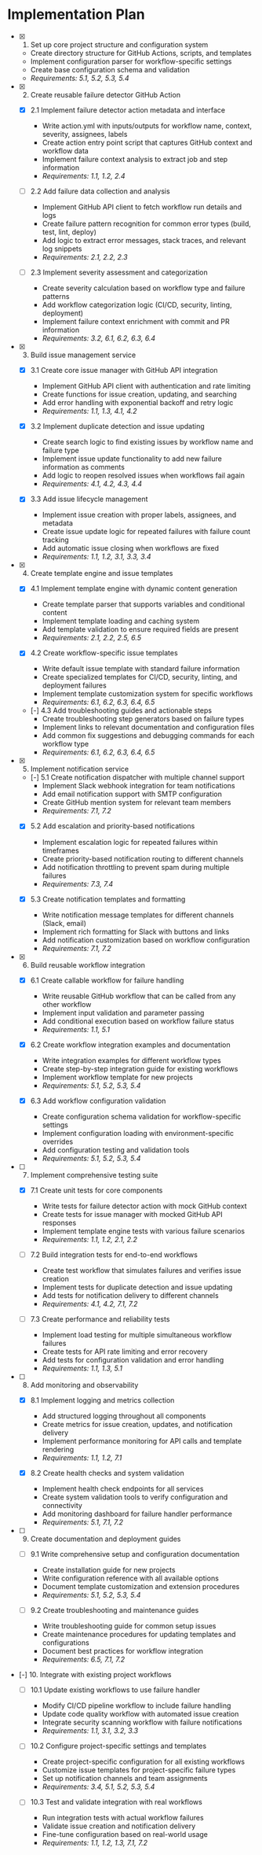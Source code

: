# Implementation Plan

- [x] 1. Set up core project structure and configuration system
  - Create directory structure for GitHub Actions, scripts, and templates
  - Implement configuration parser for workflow-specific settings
  - Create base configuration schema and validation
  - _Requirements: 5.1, 5.2, 5.3, 5.4_

- [x] 2. Create reusable failure detector GitHub Action
  - [x] 2.1 Implement failure detector action metadata and interface
    - Write action.yml with inputs/outputs for workflow name, context, severity, assignees, labels
    - Create action entry point script that captures GitHub context and workflow data
    - Implement failure context analysis to extract job and step information
    - _Requirements: 1.1, 1.2, 2.4_

  - [ ] 2.2 Add failure data collection and analysis
    - Implement GitHub API client to fetch workflow run details and logs
    - Create failure pattern recognition for common error types (build, test, lint, deploy)
    - Add logic to extract error messages, stack traces, and relevant log snippets
    - _Requirements: 2.1, 2.2, 2.3_

  - [ ] 2.3 Implement severity assessment and categorization
    - Create severity calculation based on workflow type and failure patterns
    - Add workflow categorization logic (CI/CD, security, linting, deployment)
    - Implement failure context enrichment with commit and PR information
    - _Requirements: 3.2, 6.1, 6.2, 6.3, 6.4_

- [x] 3. Build issue management service
  - [x] 3.1 Create core issue manager with GitHub API integration
    - Implement GitHub API client with authentication and rate limiting
    - Create functions for issue creation, updating, and searching
    - Add error handling with exponential backoff and retry logic
    - _Requirements: 1.1, 1.3, 4.1, 4.2_

  - [x] 3.2 Implement duplicate detection and issue updating
    - Create search logic to find existing issues by workflow name and failure type
    - Implement issue update functionality to add new failure information as comments
    - Add logic to reopen resolved issues when workflows fail again
    - _Requirements: 4.1, 4.2, 4.3, 4.4_

  - [x] 3.3 Add issue lifecycle management
    - Implement issue creation with proper labels, assignees, and metadata
    - Create issue update logic for repeated failures with failure count tracking
    - Add automatic issue closing when workflows are fixed
    - _Requirements: 1.1, 1.2, 3.1, 3.3, 3.4_

- [x] 4. Create template engine and issue templates
  - [x] 4.1 Implement template engine with dynamic content generation
    - Create template parser that supports variables and conditional content
    - Implement template loading and caching system
    - Add template validation to ensure required fields are present
    - _Requirements: 2.1, 2.2, 2.5, 6.5_

  - [x] 4.2 Create workflow-specific issue templates
    - Write default issue template with standard failure information
    - Create specialized templates for CI/CD, security, linting, and deployment failures
    - Implement template customization system for specific workflows
    - _Requirements: 6.1, 6.2, 6.3, 6.4, 6.5_

  - [-] 4.3 Add troubleshooting guides and actionable steps
    - Create troubleshooting step generators based on failure types
    - Implement links to relevant documentation and configuration files
    - Add common fix suggestions and debugging commands for each workflow type
    - _Requirements: 6.1, 6.2, 6.3, 6.4, 6.5_

- [x] 5. Implement notification service
  - [-] 5.1 Create notification dispatcher with multiple channel support
    - Implement Slack webhook integration for team notifications
    - Add email notification support with SMTP configuration
    - Create GitHub mention system for relevant team members
    - _Requirements: 7.1, 7.2_

  - [x] 5.2 Add escalation and priority-based notifications
    - Implement escalation logic for repeated failures within timeframes
    - Create priority-based notification routing to different channels
    - Add notification throttling to prevent spam during multiple failures
    - _Requirements: 7.3, 7.4_

  - [x] 5.3 Create notification templates and formatting
    - Write notification message templates for different channels (Slack, email)
    - Implement rich formatting for Slack with buttons and links
    - Add notification customization based on workflow configuration
    - _Requirements: 7.1, 7.2_

- [x] 6. Build reusable workflow integration
  - [x] 6.1 Create callable workflow for failure handling
    - Write reusable GitHub workflow that can be called from any other workflow
    - Implement input validation and parameter passing
    - Add conditional execution based on workflow failure status
    - _Requirements: 1.1, 5.1_

  - [x] 6.2 Create workflow integration examples and documentation
    - Write integration examples for different workflow types
    - Create step-by-step integration guide for existing workflows
    - Implement workflow template for new projects
    - _Requirements: 5.1, 5.2, 5.3, 5.4_

  - [x] 6.3 Add workflow configuration validation
    - Create configuration schema validation for workflow-specific settings
    - Implement configuration loading with environment-specific overrides
    - Add configuration testing and validation tools
    - _Requirements: 5.1, 5.2, 5.3, 5.4_

- [ ] 7. Implement comprehensive testing suite
  - [x] 7.1 Create unit tests for core components
    - Write tests for failure detector action with mock GitHub context
    - Create tests for issue manager with mocked GitHub API responses
    - Implement template engine tests with various failure scenarios
    - _Requirements: 1.1, 1.2, 2.1, 2.2_

  - [ ] 7.2 Build integration tests for end-to-end workflows
    - Create test workflow that simulates failures and verifies issue creation
    - Implement tests for duplicate detection and issue updating
    - Add tests for notification delivery to different channels
    - _Requirements: 4.1, 4.2, 7.1, 7.2_

  - [ ] 7.3 Create performance and reliability tests
    - Implement load testing for multiple simultaneous workflow failures
    - Create tests for API rate limiting and error recovery
    - Add tests for configuration validation and error handling
    - _Requirements: 1.1, 1.3, 5.1_

- [ ] 8. Add monitoring and observability
  - [x] 8.1 Implement logging and metrics collection
    - Add structured logging throughout all components
    - Create metrics for issue creation, updates, and notification delivery
    - Implement performance monitoring for API calls and template rendering
    - _Requirements: 1.1, 1.2, 7.1_

  - [x] 8.2 Create health checks and system validation
    - Implement health check endpoints for all services
    - Create system validation tools to verify configuration and connectivity
    - Add monitoring dashboard for failure handler performance
    - _Requirements: 5.1, 7.1, 7.2_

- [ ] 9. Create documentation and deployment guides
  - [ ] 9.1 Write comprehensive setup and configuration documentation
    - Create installation guide for new projects
    - Write configuration reference with all available options
    - Document template customization and extension procedures
    - _Requirements: 5.1, 5.2, 5.3, 5.4_

  - [ ] 9.2 Create troubleshooting and maintenance guides
    - Write troubleshooting guide for common setup issues
    - Create maintenance procedures for updating templates and configurations
    - Document best practices for workflow integration
    - _Requirements: 6.5, 7.1, 7.2_

- [-] 10. Integrate with existing project workflows
  - [ ] 10.1 Update existing workflows to use failure handler
    - Modify CI/CD pipeline workflow to include failure handling
    - Update code quality workflow with automated issue creation
    - Integrate security scanning workflow with failure notifications
    - _Requirements: 1.1, 3.1, 3.2, 3.3_

  - [ ] 10.2 Configure project-specific settings and templates
    - Create project-specific configuration for all existing workflows
    - Customize issue templates for project-specific failure types
    - Set up notification channels and team assignments
    - _Requirements: 3.4, 5.1, 5.2, 5.3, 5.4_

  - [ ] 10.3 Test and validate integration with real workflows
    - Run integration tests with actual workflow failures
    - Validate issue creation and notification delivery
    - Fine-tune configuration based on real-world usage
    - _Requirements: 1.1, 1.2, 1.3, 7.1, 7.2_